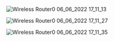 ![Wireless Router0 06_06_2022 17_11_13](https://user-images.githubusercontent.com/98746109/172211088-92ecdc70-773e-44da-aecd-f90b295f1422.png)

![Wireless Router0 06_06_2022 17_11_27](https://user-images.githubusercontent.com/98746109/172211111-d9a67fec-9726-475e-9834-556e9e925cc9.png)

![Wireless Router0 06_06_2022 17_11_35](https://user-images.githubusercontent.com/98746109/172211124-55642963-09fa-4259-98eb-0ccedddc5457.png)
